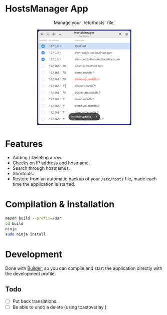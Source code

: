 # HostsManager App


<p align="center">Manage your `/etc/hosts` file.</p>

<p align="center">
  <img width="300" alt="Screenshot" src="./data/screenshots/main.png">
</p>


# Features
* Adding / Deleting a row.
* Checks on IP address and hostname.
* Search through hostnames.
* Shortcuts.
* Restore from an automatic backup of your `/etc/hosts` file, made each time the application is started.



# Compilation & installation

```sh
meson build --prefix=/usr
cd build
ninja
sudo ninja install
```

# Development 

Done with [Builder](https://wiki.gnome.org/Apps/Builder), so you can compile and start the application directly with the development profile.

## Todo
- [ ] Put back translations.
- [ ] Be able to undo a delete (using toastoverlay )
